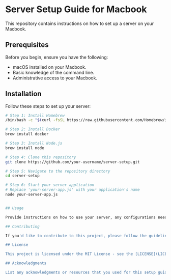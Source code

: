 # Server Setup Guide for Macbook

This repository contains instructions on how to set up a server on your Macbook.

## Prerequisites

Before you begin, ensure you have the following:

- macOS installed on your Macbook.
- Basic knowledge of the command line.
- Administrative access to your Macbook.

## Installation

Follow these steps to set up your server:

```bash
# Step 1: Install Homebrew
/bin/bash -c "$(curl -fsSL https://raw.githubusercontent.com/Homebrew/install/HEAD/install.sh)"

# Step 2: Install Docker
brew install docker

# Step 3: Install Node.js
brew install node

# Step 4: Clone this repository
git clone https://github.com/your-username/server-setup.git

# Step 5: Navigate to the repository directory
cd server-setup

# Step 6: Start your server application
# Replace 'your-server-app.js' with your application's name
node your-server-app.js


## Usage

Provide instructions on how to use your server, any configurations needed, and any additional software or dependencies required for your specific server application.

## Contributing

If you'd like to contribute to this project, please follow the guidelines in [CONTRIBUTING.md](CONTRIBUTING.md).

## License

This project is licensed under the MIT License - see the [LICENSE](LICENSE) file for details.

## Acknowledgments

List any acknowledgments or resources that you used for this setup guide.



